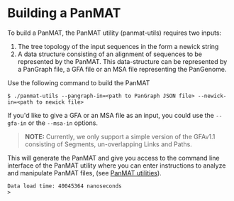 # Building a PanMAT
To build a PanMAT, the PanMAT utility (panmat-utils) requires two inputs: 
1. The tree topology of the input sequences in the form a newick string 
2. A data structure consisting of an alignment of sequences to be represented by the PanMAT. This data-structure can be represented by a PanGraph file, a GFA file or an MSA file representing the PanGenome. 

Use the following command to build the PanMAT

```
$ ./panmat-utils --pangraph-in=<path to PanGraph JSON file> --newick-in=<path to newick file>
```
If you'd like to give a GFA or an MSA file as an input, you could use the `--gfa-in` or the `--msa-in` options.


> **NOTE:** Currently, we only support a simple version of the GFAv1.1 consisting of Segments, un-overlapping Links and Paths.

This will generate the PanMAT and give you access to the command line interface of the PanMAT utility where you can enter instructions to analyze and manipulate PanMAT files, (see [PanMAT utilities](utilities.md)).
```
Data load time: 40045364 nanoseconds
>
```
<!-- ## Writing the PanMAT to a file
The PanMAT that you build using the source files can be written to a new file for fast and easy access from the utility's command line interface as follows:
```
> write <file_name>
```
This creates a file called `<filename>.pmat` in the `pman`subdirectory. This subdirectory is intended to contain all the PanMAT files.

## Reading a PanMAT
You can load the PanMAT file using the PanMAT utility directly using the `--panmat-in` option.
```
~$ ./panmat-utils --panmat-in=<path to PanMAT file>
``` -->